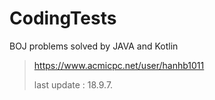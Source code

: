# CodingTests

BOJ problems solved by JAVA and Kotlin


> https://www.acmicpc.net/user/hanhb1011
>
> last update : 18.9.7.
